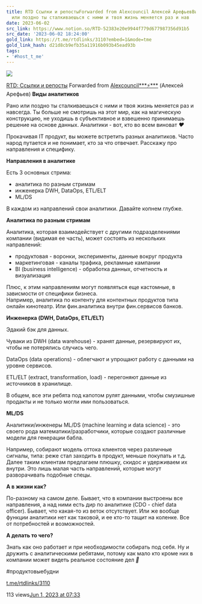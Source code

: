 ```yaml
---
title: RTD Ссылки и репостыForwarded from Alexcouncil Алексей АрефьевВиды аналитиков  Рано
  или поздно ты сталкиваешься с ними и твоя жизнь меняется раз и нав
date: 2023-06-02
src_link: https://www.notion.so/RTD-52383e20e9944f779d677987356d91b5
src_date: '2023-06-02 18:24:00'
gold_link: https://t.me/rtdlinks/3110?embed=1&mode=tme
gold_link_hash: d21d8cb9efb35a11916b093b45ead93b
tags:
- '#host_t_me'
---
```




[*![](https://cdn4.cdn-telegram.org/file/OSP5eSN1Fh5Og4jH5NBxBc3QAzgqHjg8SyCD5TphYcAL91DciL-FdaFVdCUUE21blsgMX6_Euw6qYj0znJomfWcNm0CID6mfmfmqoMLJ15pqsco68PosPtf7kKP_X3OpDin34tBOFtdPMfbHiS9hOsiLuTZmoSV2ngxItKoATygKQt6QSA5vfY7RMnXgFnJ_mVX31etU3BuiWvWTlO0yCCj-cVm-HtfOrveectudQXBX6Xw-hoCfOC3V110Lp6591VwnJtY5SowUdpFWmm3ZSh2_bGQYm-VxafONrOneFzG28g3dnJRNPqM8J5ajxibmoOo6zvCbUHlrt03-GSAmwg.jpg)*](https://t.me/rtdlinks)



[RTD: Ссылки и репосты](https://t.me/rtdlinks)
Forwarded from [Alexcouncil***⚡***](https://t.me/alexcouncil/1166) (Алексей Арефьев)
**Виды аналитиков**  
  
Рано или поздно ты сталкиваешься с ними и твоя жизнь меняется раз и навсегда. Ты больше не смотришь на этот мир, как на магическую конструкцию, не уходишь в субъективное и взвешенно принимаешь решение на основе данных. Аналитики - вот, кто во всем виноват ***❤️***  
  
Прокачивая IT продукт, вы можете встретить разных аналитиков. Часто народ путается и не понимает, кто за что отвечает. Расскажу про направления и специфику.   
  
**Направления в аналитике**  
  
Есть 3 основных стрима:  
  
- аналитика по разным стримам  
- инженерка DWH, DataOps, ETL/ELT  
- ML/DS  
  
В каждом из направлений свои аналитики. Давайте копнем глубже.   
  
**Аналитика по разным стримам**  
  
Аналитика, которая взаимодействует с другими подразделениями компании (видимая ее часть), может состоять из нескольких направлений:  
  
- продуктовая - воронки, эксперименты, данные вокруг продукта  
- маркетинговая - каналы трафика, рекламные кампании  
- BI (business intelligence) - обработка данных, отчетность и визуализация  
  
Плюс, к этим направлениям могут появляться еще кастомные, в зависмости от специфики бизнеса.   
Например, аналитика по контенту для контентных продуктов типа онлайн кинотеатр. Или фин.аналитика внутри фин.сервисов банков.   
  
**Инженерка (DWH, DataOps, ETL/ELT)**  
  
Эдакий бэк для данных.   
  
Чуваки из DWH (data warehouse) - хранят данные, резервируют их, чтобы не потерялись случись чего.   
  
DataOps (data operations) - облегчают и упрощают работу с данными на уровне сервисов.   
  
ETL/ELT (extract, transformation, load) - перегоняют данные из источников в хранилище.   
  
В общем, все эти ребята под капотом рулят данными, чтобы смузишные продакты и не только могли ими пользоваться.   
  
**ML/DS**  
  
Аналитики/инженеры ML/DS (machine learning и data science) - это своего рода математики/разработчики, которые создают различные модели для генерации бабла.   
  
Например, собирают модель оттока клиентов через различные сигналы, типа: реже стал заходить в продукт, меньше покупать и т.д. Далее таким клиентам предлагаем плюшку, скидос и удерживаем их внутри. Это лишь малая часть направлений, которые могут разворачивать подобные спецы.   
  
**А в жизни как?**  
  
По-разному на самом деле. Бывает, что в компании выстроены все направления, а над ними есть дир по аналитике (CDO - chief data officer). Бывает, что какая-то из веток отсутствует. Или же вообще функции аналитики нет как таковой, и ее кто-то тащит на коленке. Все от потребностей и возможностей.  
  
**А делать то чего?**   
  
Знать как оно работает и при необходимости собирать под себя. Ну и дружить с аналитическими ребятами, потому как мало кто кроме них в компании может видеть реальное состояние дел ***💪***  
  
#продуктовыебудни

[t.me/rtdlinks/3110](https://t.me/rtdlinks/3110)

113 views[Jun 1, 2023 at 07:33](https://t.me/rtdlinks/3110)